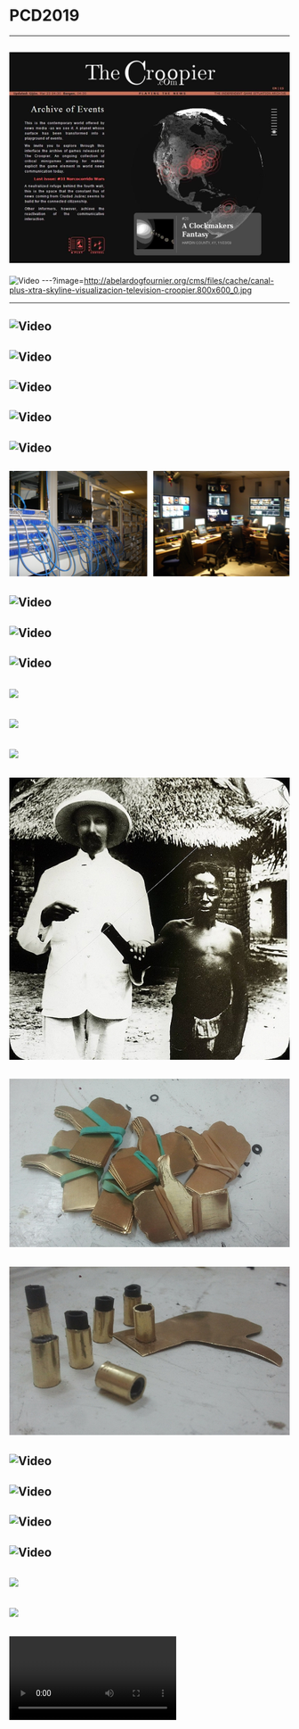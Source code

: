 # PCD2019
---
<!-- the croopier -->
![](assets/img/the-croopier-portada-ultima.jpg)
---
<!-- the croopier video -->
![Video](https://player.vimeo.com/video/106478859)
---?image=http://abelardogfournier.org/cms/files/cache/canal-plus-xtra-skyline-visualizacion-television-croopier.800x600_0.jpg
<!-- # skyline imagen -->
---
<!-- skyline rutas -->
![Video](https://player.vimeo.com/video/17113324)
---
<!-- skyline edificios -->
![Video](https://player.vimeo.com/video/17115401)
---
<!-- skyline quadtree -->
![Video](https://player.vimeo.com/video/17116276#t=16s)
---
<!-- skyline lineas -->
![Video](https://player.vimeo.com/video/17113029)
---
<!-- skyline completo -->
![Video](https://player.vimeo.com/video/22788075)
---
<!-- skyline instalaciones -->
![](assets/img/canal-plus-compo.JPG)
---
<!-- # collscreen pantalla -->
![Video](https://player.vimeo.com/video/36047734)
---
<!-- collscreen calle -->
![Video](https://www.youtube.com/embed/C9pwBZHVDyI)
---
<!-- # hello world -->
![Video](https://player.vimeo.com/video/60731302#t=310s)
---
<!-- tamal resultado -->
![](http://abelardogfournier.org/cms/files/cache/elmundotamal.800x600_0.jpg)
---
<!-- tamal esquema -->
![](http://abelardogfournier.org/files/images/image05.jpg)
---
<!-- tamal participantes -->
![](http://abelardogfournier.org/files/images/image06.jpg)
--- 
<!-- Bandera foto -->
![](assets/img/mechanical-gif-0.jpg)
---
<!-- Bandera foto -->
![](assets/img/mechanical-gif-1.jpg)
---
<!-- Bandera foto -->
![](assets/img/mechanical-gif-2.jpg)
---
<!-- Bandera video -->
![Video](https://player.vimeo.com/video/161899015)
---
<!-- Vividness explanation -->
![Video](https://player.vimeo.com/video/71408579#t=143s)
---
<!-- Vividness -->
![Video](https://player.vimeo.com/video/94442934#t=314s)
---
<!-- Rock, paper, scissors -->
![Video](https://player.vimeo.com/video/217894488?)
---
<!-- Mawat foto -->
![](http://abelardogfournier.org/cms/files/cache/2016-02-25%2021.11.07.800x600_0.jpg)
---
<!-- Mawat foto -->
![](http://abelardogfournier.org/cms/files/cache/PB291134.800x600_0.jpg)
---
<!-- Mawat video -->
![Video](http://abelardogfournier.org/files/DSC_0324.ogv)
---



<!-- pedercini -->
<!--
![](assets/img/pedercini-obsolete.png)
#### Paolo Pedercini, GFC2014
---
-->
